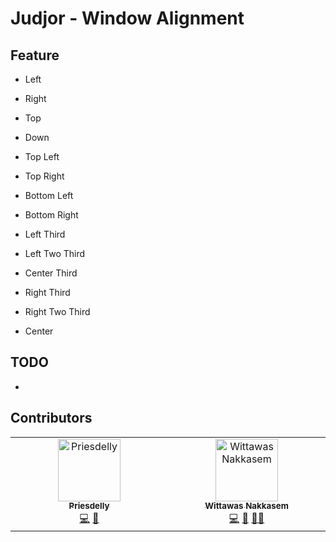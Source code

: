 # Judjor - Window Alignment

## Feature
- Left
- Right
- Top
- Down

- Top Left
- Top Right
- Bottom Left
- Bottom Right

- Left Third
- Left Two Third
- Center Third
- Right Third
- Right Two Third

- Center 

## TODO
- 



## Contributors

<!-- ALL-CONTRIBUTORS-LIST:START - Do not remove or modify this section -->
<!-- prettier-ignore-start -->
<!-- markdownlint-disable -->
<table>
  <tbody>
    <tr>
      <td align="center" valign="top" width="14.28%"><a href="https://github.com/priesdelly"><img src="https://avatars.githubusercontent.com/u/304075?v=4?s=100" width="100px;" alt="Priesdelly"/><br /><sub><b>Priesdelly</b></sub></a><br /><a href="#code-priesdelly" title="Code">💻</a> <a href="#talk-priesdelly" title="Talks">📢</a></td>
      <td align="center" valign="top" width="14.28%"><a href="https://github.com/vittee"><img src="https://avatars.githubusercontent.com/u/403872?v=4?s=100" width="100px;" alt="Wittawas Nakkasem"/><br /><sub><b>Wittawas Nakkasem</b></sub></a><br /><a href="#code-vittee" title="Code">💻</a> <a href="#talk-vittee" title="Talks">📢</a> <a href="#mentoring-vittee" title="Mentoring">🧑‍🏫</a></td>
    </tr>
  </tbody>
</table>

<!-- markdownlint-restore -->
<!-- prettier-ignore-end -->

<!-- ALL-CONTRIBUTORS-LIST:END -->
